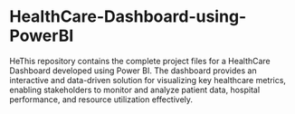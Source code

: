 # HealthCare-Dashboard-using-PowerBI
HeThis repository contains the complete project files for a HealthCare Dashboard developed using Power BI. The dashboard provides an interactive and data-driven solution for visualizing key healthcare metrics, enabling stakeholders to monitor and analyze patient data, hospital performance, and resource utilization effectively.
